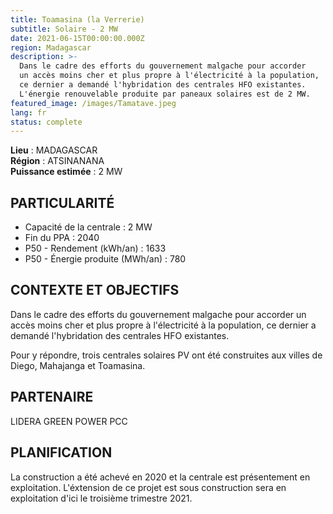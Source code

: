 ```yaml
---
title: Toamasina (la Verrerie)
subtitle: Solaire - 2 MW
date: 2021-06-15T00:00:00.000Z
region: Madagascar
description: >-
  Dans le cadre des efforts du gouvernement malgache pour accorder
  un accès moins cher et plus propre à l'électricité à la population,
  ce dernier a demandé l'hybridation des centrales HFO existantes.
  L'énergie renouvelable produite par paneaux solaires est de 2 MW.
featured_image: /images/Tamatave.jpeg
lang: fr
status: complete
---
```

**Lieu** : MADAGASCAR<br>
**Région** : ATSINANANA<br>
**Puissance estimée** : 2 MW<br>

## PARTICULARITÉ

* Capacité de la centrale : 2 MW
* Fin du PPA : 2040
* P50 - Rendement (kWh/an) : 1633
* P50 - Énergie produite (MWh/an) : 780

## CONTEXTE ET OBJECTIFS

Dans le cadre des efforts du gouvernement malgache pour accorder un accès moins cher et plus propre à l'électricité à la population, ce dernier a demandé l'hybridation des centrales HFO existantes.

Pour y répondre, trois centrales solaires PV ont été construites aux villes de Diego, Mahajanga et Toamasina.

## PARTENAIRE

LIDERA GREEN POWER PCC

## PLANIFICATION

La construction a été achevé en 2020 et la centrale est présentement en exploitation. L'éxtension de ce projet est sous construction sera en exploitation d'ici le troisième trimestre 2021. 

